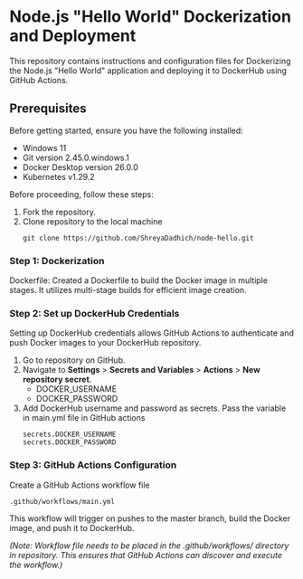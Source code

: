 # Node.js "Hello World" Dockerization and Deployment
This repository contains instructions and configuration files for Dockerizing the Node.js "Hello World" application and deploying it to DockerHub using GitHub Actions.

## Prerequisites
Before getting started, ensure you have the following installed:

- Windows 11
- Git version 2.45.0.windows.1
- Docker Desktop version 26.0.0
- Kubernetes v1.29.2

Before proceeding, follow these steps:
1. Fork the repository.
2. Clone repository to the local machine
    ```
    git clone https://github.com/ShreyaDadhich/node-hello.git
    ```

### Step 1: Dockerization
Dockerfile: Created a Dockerfile to build the Docker image in multiple stages. It utilizes multi-stage builds for efficient image creation.

### Step 2: Set up DockerHub Credentials
Setting up DockerHub credentials allows GitHub Actions to authenticate and push Docker images to your DockerHub repository. 
1. Go to repository on GitHub.
2. Navigate to **Settings** > **Secrets and Variables** > **Actions** > **New repository secret**.
    - DOCKER_USERNAME
    - DOCKER_PASSWORD  
4. Add DockerHub username and password as secrets. Pass the variable in main.yml file in GitHub actions
    ```
    secrets.DOCKER_USERNAME 
    secrets.DOCKER_PASSWORD
    ```

### Step 3: GitHub Actions Configuration
Create a GitHub Actions workflow file 
```
.github/workflows/main.yml
```
This workflow will trigger on pushes to the master branch, build the Docker image, and push it to DockerHub.

*(Note:  Workflow file needs to be placed in the .github/workflows/ directory in  repository. This ensures that GitHub Actions can discover and execute the workflow.)*
